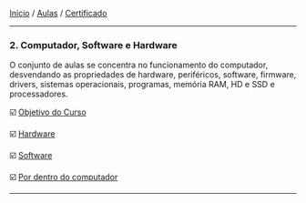 [Início](https://github.com/Thalyalm/rocketseat-trilha-conectar) /
[Aulas](https://github.com/Thalyalm/rocketseat-trilha-conectar/tree/main/aulas) /
[Certificado](https://github.com/Thalyalm/rocketseat-trilha-conectar/tree/main/certificado/certificado-trilha-conectar.pdf)

---

### 2. Computador, Software e Hardware

O conjunto de aulas se concentra no funcionamento do computador, desvendando as propriedades de hardware, periféricos, software, firmware, drivers, sistemas operacionais, programas, memória RAM, HD e SSD e processadores.

:ballot_box_with_check: [Objetivo do Curso](/aulas/computador-software-e-hardware/objetivo-do-curso) 

:ballot_box_with_check: [Hardware](/aulas/computador-software-e-hardware/hardware) 

:ballot_box_with_check: [Software](/aulas/computador-software-e-hardware/software) 

:ballot_box_with_check: [Por dentro do computador](/aulas/computador-software-e-hardware/por-dentro-do-computador) 

---